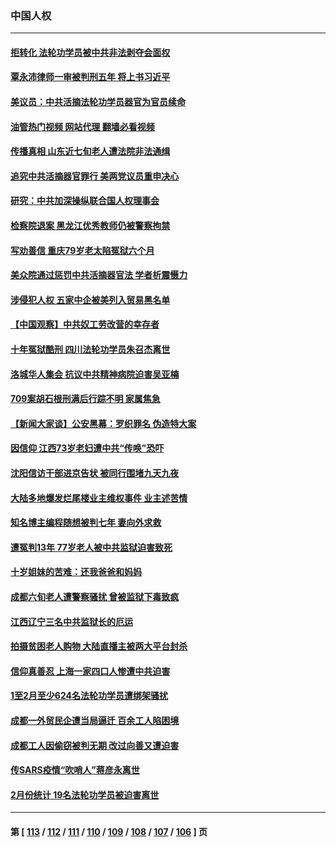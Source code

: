 ### 中国人权
---
#### [拒转化 法轮功学员被中共非法剥夺会面权](../../pages/ncid278/n13961975.md?04020845) 
#### [覃永沛律师一审被判刑五年 将上书习近平](../../pages/ncid278/n13962335.md?04020845) 
#### [美议员：中共活摘法轮功学员器官为官员续命](../../pages/ncid278/n13961550.md?04020845) 
#### [油管热门视频 网站代理 翻墙必看视频](http://138.2.39.72:81/youtube.html?epic-marker?04020845)
#### [传播真相 山东近七旬老人遭法院非法通缉](../../pages/ncid278/n13961068.md?04020845) 
#### [追究中共活摘器官罪行 美两党议员重申决心](../../pages/ncid278/n13961970.md?04020845) 
#### [研究：中共加深操纵联合国人权理事会](../../pages/ncid278/n13961556.md?04020845) 
#### [检察院退案 黑龙江优秀教师仍被警察拘禁](../../pages/ncid278/n13960361.md?04020845) 
#### [写劝善信 重庆79岁老太陷冤狱六个月](../../pages/ncid278/n13956118.md?04020845) 
#### [美众院通过惩罚中共活摘器官法 学者析震慑力](../../pages/ncid278/n13961128.md?04020845) 
#### [涉侵犯人权 五家中企被美列入贸易黑名单](../../pages/ncid278/n13960595.md?04020845) 
#### [【中国观察】中共奴工劳改营的幸存者](../../pages/ncid278/n13959529.md?04020845) 
#### [十年冤狱酷刑 四川法轮功学员朱召杰离世](../../pages/ncid278/n13959794.md?04020845) 
#### [洛城华人集会 抗议中共精神病院迫害吴亚楠](../../pages/ncid278/n13959971.md?04020845) 
#### [709案胡石根刑满后行踪不明 家属焦急](../../pages/ncid278/n13957803.md?04020845) 
#### [【新闻大家谈】公安黑幕：罗织罪名 伪造特大案](../../pages/ncid278/n13957627.md?04020845) 
#### [因信仰 江西73岁老妇遭中共“传唤”恐吓](../../pages/ncid278/n13955184.md?04020845) 
#### [沈阳信访干部进京告状 被同行围堵九天九夜](../../pages/ncid278/n13954685.md?04020845) 
#### [大陆多地爆发烂尾楼业主维权事件 业主述苦情](../../pages/ncid278/n13956145.md?04020845) 
#### [知名博主编程随想被判七年 妻向外求救](../../pages/ncid278/n13955870.md?04020845) 
#### [遭冤判13年 77岁老人被中共监狱迫害致死](../../pages/ncid278/n13953812.md?04020845) 
#### [十岁姐妹的苦难：还我爸爸和妈妈](../../pages/ncid278/n13923454.md?04020845) 
#### [成都六旬老人遭警察骚扰 曾被监狱下毒致疯](../../pages/ncid278/n13952299.md?04020845) 
#### [江西辽宁三名中共监狱长的厄运](../../pages/ncid278/n13951740.md?04020845) 
#### [拍摄贫困老人购物 大陆直播主被两大平台封杀](../../pages/ncid278/n13952368.md?04020845) 
#### [信仰真善忍 上海一家四口人惨遭中共迫害](../../pages/ncid278/n13950973.md?04020845) 
#### [1至2月至少624名法轮功学员遭绑架骚扰](../../pages/ncid278/n13950181.md?04020845) 
#### [成都一外贸民企遭当局逼迁 百余工人陷困境](../../pages/ncid278/n13950512.md?04020845) 
#### [成都工人因偷窃被判无期 改过向善又遭迫害](../../pages/ncid278/n13948561.md?04020845) 
#### [传SARS疫情“吹哨人”蒋彦永离世](../../pages/ncid278/n13949222.md?04020845) 
#### [2月份统计 19名法轮功学员被迫害离世](../../pages/ncid278/n13947335.md?04020845) 

---
#### 第 [ [113](./113.md?04020845) / [112](./112.md?04020845) / [111](./111.md?04020845) / [110](./110.md?04020845) / [109](./109.md?04020845) / [108](./108.md?04020845) / [107](./107.md?04020845) / [106](./106.md?04020845) ] 页
